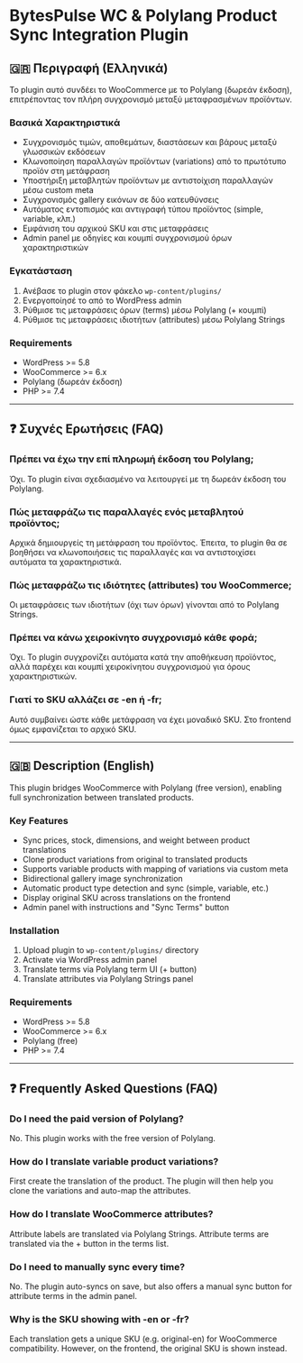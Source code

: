 # BytesPulse WC & Polylang Product Sync Integration Plugin

## 🇬🇷 Περιγραφή (Ελληνικά)

Το plugin αυτό συνδέει το WooCommerce με το Polylang (δωρεάν έκδοση), επιτρέποντας τον πλήρη συγχρονισμό μεταξύ μεταφρασμένων προϊόντων.

### Βασικά Χαρακτηριστικά

- Συγχρονισμός τιμών, αποθεμάτων, διαστάσεων και βάρους μεταξύ γλωσσικών εκδόσεων
- Κλωνοποίηση παραλλαγών προϊόντων (variations) από το πρωτότυπο προϊόν στη μετάφραση
- Υποστήριξη μεταβλητών προϊόντων με αντιστοίχιση παραλλαγών μέσω custom meta
- Συγχρονισμός gallery εικόνων σε δύο κατευθύνσεις
- Αυτόματος εντοπισμός και αντιγραφή τύπου προϊόντος (simple, variable, κλπ.)
- Εμφάνιση του αρχικού SKU και στις μεταφράσεις
- Admin panel με οδηγίες και κουμπί συγχρονισμού όρων χαρακτηριστικών

### Εγκατάσταση

1. Ανέβασε το plugin στον φάκελο `wp-content/plugins/`
2. Ενεργοποίησέ το από το WordPress admin
3. Ρύθμισε τις μεταφράσεις όρων (terms) μέσω Polylang (+ κουμπί)
4. Ρύθμισε τις μεταφράσεις ιδιοτήτων (attributes) μέσω Polylang Strings

### Requirements

- WordPress >= 5.8
- WooCommerce >= 6.x
- Polylang (δωρεάν έκδοση)
- PHP >= 7.4

---

## ❓ Συχνές Ερωτήσεις (FAQ)

### Πρέπει να έχω την επί πληρωμή έκδοση του Polylang;
Όχι. Το plugin είναι σχεδιασμένο να λειτουργεί με τη δωρεάν έκδοση του Polylang.

### Πώς μεταφράζω τις παραλλαγές ενός μεταβλητού προϊόντος;
Αρχικά δημιουργείς τη μετάφραση του προϊόντος. Έπειτα, το plugin θα σε βοηθήσει να κλωνοποιήσεις τις παραλλαγές και να αντιστοιχίσει αυτόματα τα χαρακτηριστικά.

### Πώς μεταφράζω τις ιδιότητες (attributes) του WooCommerce;
Οι μεταφράσεις των ιδιοτήτων (όχι των όρων) γίνονται από το Polylang Strings.

### Πρέπει να κάνω χειροκίνητο συγχρονισμό κάθε φορά;
Όχι. Το plugin συγχρονίζει αυτόματα κατά την αποθήκευση προϊόντος, αλλά παρέχει και κουμπί χειροκίνητου συγχρονισμού για όρους χαρακτηριστικών.

### Γιατί το SKU αλλάζει σε -en ή -fr;
Αυτό συμβαίνει ώστε κάθε μετάφραση να έχει μοναδικό SKU. Στο frontend όμως εμφανίζεται το αρχικό SKU.

---

## 🇬🇧 Description (English)

This plugin bridges WooCommerce with Polylang (free version), enabling full synchronization between translated products.

### Key Features

- Sync prices, stock, dimensions, and weight between product translations
- Clone product variations from original to translated products
- Supports variable products with mapping of variations via custom meta
- Bidirectional gallery image synchronization
- Automatic product type detection and sync (simple, variable, etc.)
- Display original SKU across translations on the frontend
- Admin panel with instructions and "Sync Terms" button

### Installation

1. Upload plugin to `wp-content/plugins/` directory
2. Activate via WordPress admin panel
3. Translate terms via Polylang term UI (+ button)
4. Translate attributes via Polylang Strings panel

### Requirements

- WordPress >= 5.8
- WooCommerce >= 6.x
- Polylang (free)
- PHP >= 7.4

---

## ❓ Frequently Asked Questions (FAQ)

### Do I need the paid version of Polylang?
No. This plugin works with the free version of Polylang.

### How do I translate variable product variations?
First create the translation of the product. The plugin will then help you clone the variations and auto-map the attributes.

### How do I translate WooCommerce attributes?
Attribute labels are translated via Polylang Strings. Attribute terms are translated via the + button in the terms list.

### Do I need to manually sync every time?
No. The plugin auto-syncs on save, but also offers a manual sync button for attribute terms in the admin panel.

### Why is the SKU showing with -en or -fr?
Each translation gets a unique SKU (e.g. original-en) for WooCommerce compatibility. However, on the frontend, the original SKU is shown instead.

